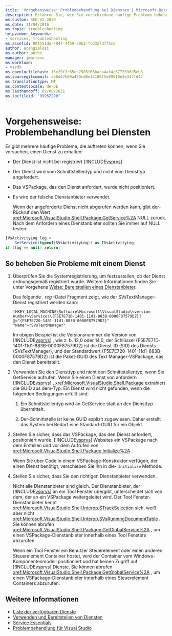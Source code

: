 ```yaml
---
title: 'Vorgehensweise: Problembehandlung bei Diensten | Microsoft-Dokumentation'
description: Erfahren Sie, wie Sie verschiedene häufige Probleme beheben können, die auftreten können, wenn Sie versuchen, einen Dienst im Visual Studio SDK zu erhalten.
ms.custom: SEO-VS-2020
ms.date: 11/04/2016
ms.topic: troubleshooting
helpviewer_keywords:
- services, troubleshooting
ms.assetid: 001551da-4847-4f59-a0b2-fcd327d7f5ca
author: acangialosi
ms.author: anthc
manager: jmartens
ms.workload:
- vssdk
ms.openlocfilehash: f6e29f2c65ec7503f06baca4af4c6772090d5eb8
ms.sourcegitcommit: ae6d47b09a439cd0e13180f5e89510e3e347fd47
ms.translationtype: MT
ms.contentlocale: de-DE
ms.lasthandoff: 02/08/2021
ms.locfileid: "99952290"
---
```

# <a name="how-to-troubleshoot-services"></a>Vorgehensweise: Problembehandlung bei Diensten
Es gibt mehrere häufige Probleme, die auftreten können, wenn Sie versuchen, einen Dienst zu erhalten:

- Der Dienst ist nicht bei registriert [!INCLUDE[vsprvs](../code-quality/includes/vsprvs_md.md)] .

- Der Dienst wird vom Schnittstellentyp und nicht vom Diensttyp angefordert.

- Das VSPackage, das den Dienst anfordert, wurde nicht positioniert.

- Es wird der falsche Dienstanbieter verwendet.

  Wenn der angeforderte Dienst nicht abgerufen werden kann, gibt der-Rückruf den Wert <xref:Microsoft.VisualStudio.Shell.Package.GetService%2A> NULL zurück. Nach dem Anfordern eines Dienstanbieter sollten Sie immer auf NULL testen:

```csharp
IVsActivityLog log =
    GetService(typeof(SVsActivityLog)) as IVsActivityLog;
if (log == null) return;
```

## <a name="to-troubleshoot-a-service"></a>So beheben Sie Probleme mit einem Dienst

1. Überprüfen Sie die Systemregistrierung, um festzustellen, ob der Dienst ordnungsgemäß registriert wurde. Weitere Informationen finden Sie unter Vorgehens [Weise: Bereitstellen eines Dienstanbieter](../extensibility/how-to-provide-a-service.md).

    Das folgende *. reg* -Datei Fragment zeigt, wie der SVsTextManager-Dienst registriert werden kann:

   ```
   [HKEY_LOCAL_MACHINE\Software\Microsoft\VisualStudio\<version number>\Services\{F5E7E71D-1401-11d1-883B-0000F87579D2}]
   @="{F5E7E720-1401-11d1-883B-0000F87579D2}"
   "Name"="SVsTextManager"
   ```

    Im obigen Beispiel ist die Versionsnummer die Version von [!INCLUDE[vsprvs](../code-quality/includes/vsprvs_md.md)] , wie z. b. 12,0 oder 14,0, der Schlüssel {F5E7E71D-1401-11d1-883B-0000F87579D2} ist die Dienst-ID (SID) des Diensts (SVsTextManager), und der Standardwert {F5E7E720-1401-11d1-883B-0000F87579D2} ist die Paket-GUID des Text Manager-VSPackage, das den Dienst bereitstellt.

2. Verwenden Sie den Diensttyp und nicht den Schnittstellentyp, wenn Sie GetService aufrufen. Wenn Sie einen Dienst von anfordern [!INCLUDE[vsprvs](../code-quality/includes/vsprvs_md.md)] , <xref:Microsoft.VisualStudio.Shell.Package> extrahiert die GUID aus dem-Typ. Ein Dienst wird nicht gefunden, wenn die folgenden Bedingungen erfüllt sind:

   1. Ein Schnittstellentyp wird an GetService statt an den Diensttyp übermittelt.

   2. Der-Schnittstelle ist keine GUID explizit zugewiesen. Daher erstellt das System bei Bedarf eine Standard-GUID für ein Objekt.

3. Stellen Sie sicher, dass das VSPackage, das den Dienst anfordert, positioniert wurde. [!INCLUDE[vsprvs](../code-quality/includes/vsprvs_md.md)] Websites ein VSPackage nach dem Erstellen und vor dem Aufrufen von <xref:Microsoft.VisualStudio.Shell.Package.Initialize%2A> .

    Wenn Sie über Code in einem VSPackage-Konstruktor verfügen, der einen Dienst benötigt, verschieben Sie ihn in die- `Initialize` Methode.

4. Stellen Sie sicher, dass Sie den richtigen Dienstanbieter verwenden.

    Nicht alle Dienstanbieter sind gleich. Der Dienstanbieter, der [!INCLUDE[vsprvs](../code-quality/includes/vsprvs_md.md)] an ein Tool Fenster übergibt, unterscheidet sich von dem, der an ein VSPackage weitergeleitet wird. Der Tool Fenster-Dienstanbieter kennt <xref:Microsoft.VisualStudio.Shell.Interop.STrackSelection> sich, weiß aber nicht <xref:Microsoft.VisualStudio.Shell.Interop.SVsRunningDocumentTable> . Sie können abrufen <xref:Microsoft.VisualStudio.Shell.Package.GetGlobalService%2A> , um einen VSPackage-Dienstanbieter innerhalb eines Tool Fensters abzurufen.

    Wenn ein Tool Fenster ein Benutzer Steuerelement oder einen anderen Steuerelement Container hostet, wird der Container vom Windows-Komponentenmodell positioniert und hat keinen Zugriff auf [!INCLUDE[vsprvs](../code-quality/includes/vsprvs_md.md)] Dienste. Sie können abrufen <xref:Microsoft.VisualStudio.Shell.Package.GetGlobalService%2A> , um einen VSPackage-Dienstanbieter innerhalb eines Steuerelement Containers abzurufen.

## <a name="see-also"></a>Weitere Informationen
- [Liste der verfügbaren Dienste](../extensibility/internals/list-of-available-services.md)
- [Verwenden und Bereitstellen von Diensten](../extensibility/using-and-providing-services.md)
- [Service Essentials](../extensibility/internals/service-essentials.md)
- [Problembehandlung für Visual Studio](/troubleshoot/visualstudio/welcome-visual-studio/)